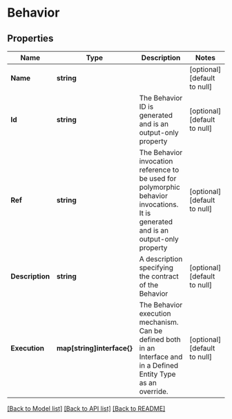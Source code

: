 # Behavior

## Properties
Name | Type | Description | Notes
------------ | ------------- | ------------- | -------------
**Name** | **string** |  | [optional] [default to null]
**Id** | **string** | The Behavior ID is generated and is an output-only property | [optional] [default to null]
**Ref** | **string** | The Behavior invocation reference to be used for polymorphic behavior invocations. It is generated and is an output-only property | [optional] [default to null]
**Description** | **string** | A description specifying the contract of the Behavior | [optional] [default to null]
**Execution** | **map[string]interface{}** | The Behavior execution mechanism. Can be defined both in an Interface and in a Defined Entity Type as an override. | [optional] [default to null]

[[Back to Model list]](../README.md#documentation-for-models) [[Back to API list]](../README.md#documentation-for-api-endpoints) [[Back to README]](../README.md)


